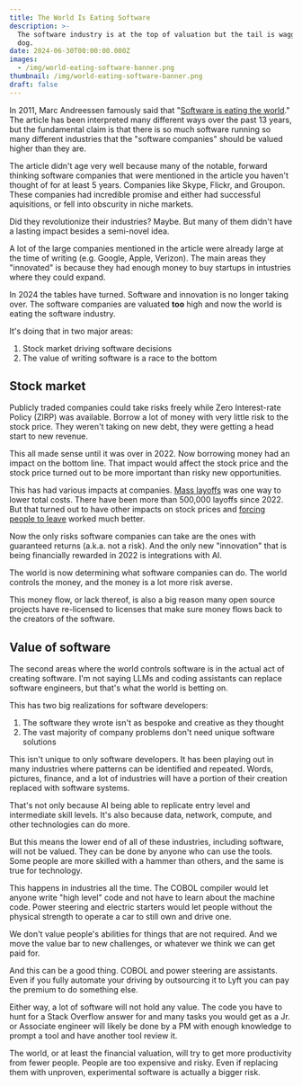 ```yaml
---
title: The World Is Eating Software
description: >-
  The software industry is at the top of valuation but the tail is wagging the
  dog.
date: 2024-06-30T00:00:00.000Z
images:
  - /img/world-eating-software-banner.png
thumbnail: /img/world-eating-software-banner.png
draft: false
---
```

In 2011, Marc Andreessen famously said that "[Software is eating the world](https://a16z.com/why-software-is-eating-the-world/)."
The article has been interpreted many different ways over the past 13 years, but the fundamental claim is that there is so much software running so many different industries that the "software companies" should be valued higher than they are.

The article didn't age very well because many of the notable, forward thinking software companies that were mentioned in the article you haven't thought of for at least 5 years.
Companies like Skype, Flickr, and Groupon.
These companies had incredible promise and either had successful aquisitions, or fell into obscurity in niche markets.

Did they revolutionize their industries?
Maybe.
But many of them didn't have a lasting impact besides a semi-novel idea.

A lot of the large companies mentioned in the article were already large at the time of writing (e.g. Google, Apple, Verizon).
The main areas they "innovated" is because they had enough money to buy startups in intustries where they could expand.

In 2024 the tables have turned.
Software and innovation is no longer taking over.
The software companies are valuated **too** high and now the world is eating the software industry.

It's doing that in two major areas:

1. Stock market driving software decisions
1. The value of writing software is a race to the bottom

## Stock market

Publicly traded companies could take risks freely while Zero Interest-rate Policy (ZIRP) was available.
Borrow a lot of money with very little risk to the stock price.
They weren't taking on new debt, they were getting a head start to new revenue.

This all made sense until it was over in 2022.
Now borrowing money had an impact on the bottom line.
That impact would affect the stock price and the stock price turned out to be more important than risky new opportunities.

This has had various impacts at companies.
[Mass layoffs](https://layoffs.fyi) was one way to lower total costs.
There have been more than 500,000 layoffs since 2022.
But that turned out to have other impacts on stock prices and [forcing people to leave](https://justingarrison.com/blog/2023-12-30-amazons-silent-sacking/) worked much better.

Now the only risks software companies can take are the ones with guaranteed returns (a.k.a. not a risk).
And the only new "innovation" that is being financially rewarded in 2022 is integrations with AI.

The world is now determining what software companies can do.
The world controls the money, and the money is a lot more risk averse.

This money flow, or lack thereof, is also a big reason many open source projects have re-licensed to licenses that make sure money flows back to the creators of the software.

## Value of software

The second areas where the world controls software is in the actual act of creating software.
I'm not saying LLMs and coding assistants can replace software engineers, but that's what the world is betting on.

This has two big realizations for software developers:

1. The software they wrote isn't as bespoke and creative as they thought
1. The vast majority of company problems don't need unique software solutions

This isn't unique to only software developers.
It has been playing out in many industries where patterns can be identified and repeated.
Words, pictures, finance, and a lot of industries will have a portion of their creation replaced with software systems.

That's not only because AI being able to replicate entry level and intermediate skill levels.
It's also because data, network, compute, and other technologies can do more.

But this means the lower end of all of these industries, including software, will not be valued.
They can be done by anyone who can use the tools.
Some people are more skilled with a hammer than others, and the same is true for technology.

This happens in industries all the time.
The COBOL compiler would let anyone write "high level" code and not have to learn about the machine code.
Power steering and electric starters would let people without the physical strength to operate a car to still own and drive one.

We don't value people's abilities for things that are not required.
And we move the value bar to new challenges, or whatever we think we can get paid for.

And this can be a good thing.
COBOL and power steering are assistants.
Even if you fully automate your driving by outsourcing it to Lyft you can pay the premium to do something else.

Either way, a lot of software will not hold any value.
The code you have to hunt for a Stack Overflow answer for and many tasks you would get as a Jr. or Associate engineer will likely be done by a PM with enough knowledge to prompt a tool and have another tool review it.

The world, or at least the financial valuation, will try to get more productivity from fewer people.
People are too expensive and risky.
Even if replacing them with unproven, experimental software is actually a bigger risk.

